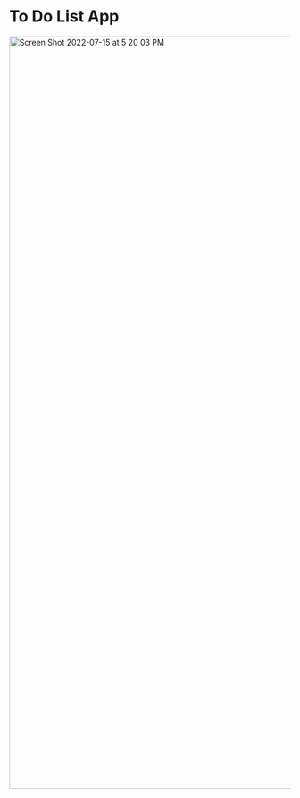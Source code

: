 # To Do List App

<img width="1349" alt="Screen Shot 2022-07-15 at 5 20 03 PM" src="https://user-images.githubusercontent.com/93444274/179318720-dc94253d-57e0-4c9b-b6b0-a8b1a6b4831f.png">
